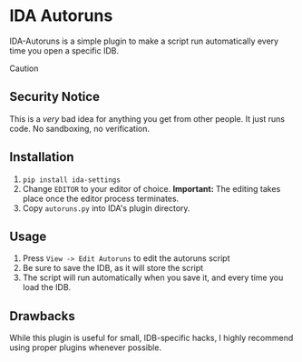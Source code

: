 # IDA Autoruns

IDA-Autoruns is a simple plugin to make a script run automatically
every time you open a specific IDB.

> [!CAUTION]
> ## Security Notice
> This is a _very_ bad idea for anything you get from other people.
> It just runs code. 
> No sandboxing, no verification.

## Installation
1. `pip install ida-settings`
1. Change `EDITOR` to your editor of choice.
    **Important:** The editing takes place once the editor process terminates.
1. Copy `autoruns.py` into IDA's plugin directory.

## Usage

1. Press `View -> Edit Autoruns` to edit the autoruns script
1. Be sure to save the IDB, as it will store the script
1. The script will run automatically when you save it,
    and every time you load the IDB.


## Drawbacks

While this plugin is useful for small, IDB-specific hacks, I highly
recommend using proper plugins whenever possible.

